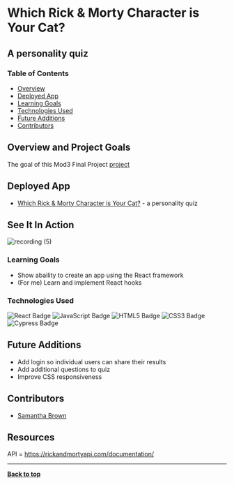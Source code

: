 # Which Rick & Morty Character is Your Cat?
## A personality quiz

### Table of Contents
- [Overview](#overview-and-project-goals)
- [Deployed App](#deployed-app)
- [Learning Goals](#learning-goals)
- [Technologies Used](#technologies-used)
- [Future Additions](#future-additions)
- [Contributors](#contributors)

## Overview and Project Goals 

The goal of this Mod3 Final Project [project](https://frontend.turing.edu/projects/module-3/showcase.html) 

## Deployed App 

- [Which Rick & Morty Character is Your Cat?](https://rickandmorty-deploy.herokuapp.com/) - a personality quiz

## See It In Action

![recording (5)](https://user-images.githubusercontent.com/79541611/135016494-10098ec6-78b0-437e-b91b-e6add290b7fd.gif)

### Learning Goals

- Show abaility to create an app using the React framework
- (For me) Learn and implement React hooks

### Technologies Used

<p text-align="center"> 
    <img alt="React Badge" src="https://img.shields.io/badge/React-61DAFB?logo=react&logoColor=000&style=flat-square)" />
    <img alt="JavaScript Badge" src="https://img.shields.io/badge/JavaScript-F7DF1E?logo=javascript&logoColor=000&style=flat-square" />
    <img alt="HTML5 Badge" src="https://img.shields.io/badge/HTML5-E34F26?logo=html5&logoColor=fff&style=flat-square" />
    <img alt="CSS3 Badge" src="https://img.shields.io/badge/CSS3-1572B6?logo=css3&logoColor=fff&style=flat-square" />
    <img alt="Cypress Badge" src="https://img.shields.io/badge/Cypress-17202C?logo=cypress&logoColor=fff&style=flat-square" />
</p>

## Future Additions

- Add login so individual users can share their results
- Add additional questions to quiz
- Improve CSS responsiveness 

## Contributors
- [Samantha Brown](https://github.com/Samantha-Brown)

## Resources
API  = https://rickandmortyapi.com/documentation/
**************************************************************************

**[Back to top](#table-of-contents)**
